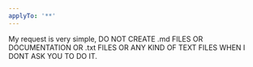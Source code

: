 ```yaml
---
applyTo: '**'
---
```

My request is very simple, DO NOT CREATE .md FILES OR DOCUMENTATION OR .txt FILES OR ANY KIND OF TEXT FILES WHEN I DONT ASK YOU TO DO IT.